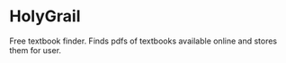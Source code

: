# HolyGrail
Free textbook finder. Finds pdfs of textbooks available online and stores them for user.

